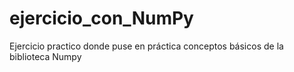 # ejercicio_con_NumPy
Ejercicio practico donde puse en práctica conceptos básicos de la biblioteca Numpy
